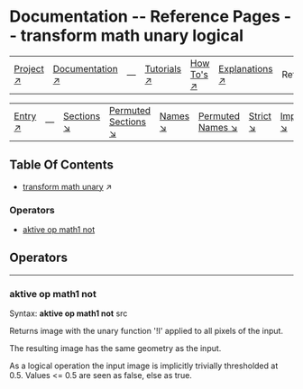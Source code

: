# Documentation -- Reference Pages -- transform math unary logical

||||||||
|---|---|---|---|---|---|---|
|[Project ↗](../../README.md)|[Documentation ↗](../index.md)|&mdash;|[Tutorials ↗](../tutorials.md)|[How To's ↗](../howtos.md)|[Explanations ↗](../explanations.md)|References|

|||||||||
|---|---|---|---|---|---|---|---|
|[Entry ↗](index.md)|&mdash;|[Sections ↘](index.md#sectree)|[Permuted Sections ↘](bypsections.md)|[Names ↘](byname.md)|[Permuted Names ↘](bypnames.md)|[Strict ↘](strict.md)|[Implementations ↘](bylang.md)|

## Table Of Contents

  - [transform math unary](transform_math_unary.md) ↗


### Operators

 - [aktive op math1 not](#op_math1_not)

## Operators

---
### <a name='op_math1_not'></a> aktive op math1 not

Syntax: __aktive op math1 not__ src

Returns image with the unary function '!I' applied to all pixels of the input.

The resulting image has the same geometry as the input.

As a logical operation the input image is implicitly trivially thresholded at 0.5. Values <= 0.5 are seen as false, else as true.


